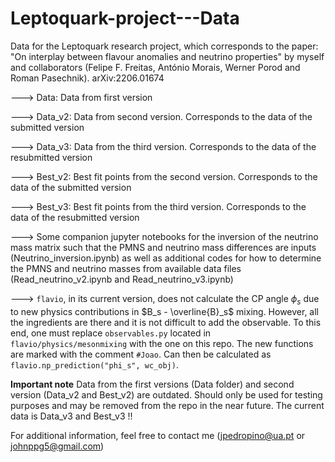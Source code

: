 # Leptoquark-project---Data
Data for the Leptoquark research project, which corresponds to the paper: "On interplay between flavour anomalies and neutrino properties" by myself and collaborators (Felipe F. Freitas, António Morais, Werner Porod and Roman Pasechnik). arXiv:2206.01674 

---> Data: Data from first version

---> Data_v2: Data from second version. Corresponds to the data of the submitted version

---> Data_v3: Data from the third version. Corresponds to the data of the resubmitted version

---> Best_v2: Best fit points from the second version. Corresponds to the data of the submitted version

---> Best_v3: Best fit points from the third version. Corresponds to the data of the resubmitted version

---> Some companion jupyter notebooks for the inversion of the neutrino mass matrix such that the PMNS and neutrino mass differences are inputs (Neutrino_inversion.ipynb) as well as additional codes for how to determine the PMNS and neutrino masses from available data files (Read_neutrino_v2.ipynb and Read_neutrino_v3.ipynb)

---> ```flavio```, in its current version, does not calculate the CP angle $\phi_s$ due to new physics contributions in $B_s - \overline{B}_s$ mixing. However, all the ingredients are there and it is not difficult to add the observable. To this end, one must replace ```observables.py``` located in ```flavio/physics/mesonmixing``` with the one on this repo. The new functions are marked with the comment ```#Joao```. Can then be calculated as ```flavio.np_prediction("phi_s", wc_obj)```.   

**Important note** Data from the first versions (Data folder) and second version (Data_v2 and Best_v2) are outdated. Should only be used for testing purposes and may be removed from the repo in the near future. The current data is Data_v3 and Best_v3 !!
    

For additional information, feel free to contact me (jpedropino@ua.pt or johnppg5@gmail.com)
